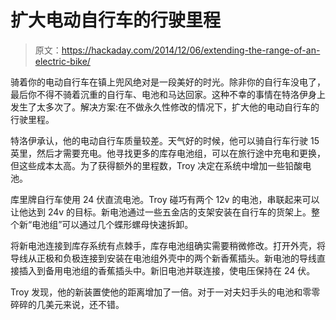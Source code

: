 # 扩大电动自行车的行驶里程

> 原文：<https://hackaday.com/2014/12/06/extending-the-range-of-an-electric-bike/>

骑着你的电动自行车在镇上兜风绝对是一段美好的时光。除非你的自行车没电了，最后你不得不骑着沉重的自行车、电池和马达回家。这种不幸的事情在特洛伊身上发生了太多次了。解决方案:在不做永久性修改的情况下，扩大他的电动自行车的行驶里程。

特洛伊承认，他的电动自行车质量较差。天气好的时候，他可以骑自行车行驶 15 英里，然后才需要充电。他寻找更多的库存电池组，可以在旅行途中充电和更换，但这些成本太高。为了获得额外的里程数，Troy 决定在系统中增加一些铅酸电池。

库里牌自行车使用 24 伏直流电池。Troy 碰巧有两个 12v 的电池，串联起来可以让他达到 24v 的目标。新电池通过一些五金店的支架安装在自行车的货架上。整个新“电池组”可以通过几个蝶形螺母快速拆卸。

将新电池连接到库存系统有点棘手，库存电池组确实需要稍微修改。打开外壳，将导线从正极和负极连接到安装在电池组外壳中的两个新香蕉插头。新电池的导线直接插入到备用电池组的香蕉插头中。新旧电池并联连接，使电压保持在 24 伏。

Troy 发现，他的新装置使他的距离增加了一倍。对于一对夫妇手头的电池和零零碎碎的几美元来说，还不错。